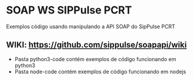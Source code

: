 # SOAP WS SIPPulse PCRT 
Exemplos código usando manipulando a  API SOAP do SipPulse PCRT

## WIKI: https://github.com/sippulse/soapapi/wiki

* Pasta python3-code contém exemplos de código funcionando em python3
* Pasta node-code contém exemplos de código funcionando em nodejs
